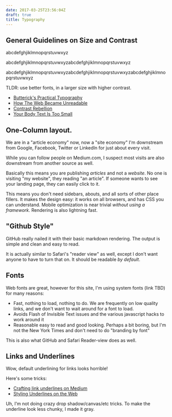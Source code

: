 ```yaml
---
date: 2017-03-25T23:56:04Z
draft: true
title: Typography
---
```


## General Guidelines on Size and Contrast

abcdefghjiklmnopqrstuvwxyz

abcdefghjiklmnopqrstuvwxyzabcdefghjiklmnopqrstuvwxyz

abcdefghjiklmnopqrstuvwxyzabcdefghjiklmnopqrstuvwxyzabcdefghjiklmnopqrstuvwxyz

TLDR: use better fonts, in a larger size with higher contrast.

* [Butterick's Practical Typography](http://practicaltypography.com/index.html)
* [How The Web Became Unreadable](https://backchannel.com/how-the-web-became-unreadable-a781ddc711b6#.gqhmlwt6u)
* [Contrast Rebellion](http://contrastrebellion.com)
* [Your Body Text Is Too Small](https://blog.attackthefront.io/your-body-text-is-too-small-5e02d36dc902#.ab5myen3s)

## One-Column layout.

We are in a "article economy" now, now a "site economy"
I'm downstream from Google, Facebook, Twitter or LinkedIn for just about every visit.

While you can follow people on Medium.com, I suspect most visits are also downstream from another source as well.

Basically this means you are publishing *articles* and not a *website*.  No
one is visiting "my website", they reading "an article". If
someone wants to see your landing page, they can easily click to it.

This means you don't need sidebars, abouts, and all sorts of other place fillers.
It makes the design easy: it works on all browsers, and has CSS you can understand.  Mobile optimization is near
trivial *without using a framework*.  Rendering is also lightning fast.

## "Github Style"

GitHub really nailed it with their basic markdown rendering.   The output is simple and clean and easy to read.

It is actually similar to Safari's "reader view" as well, except I don't want
anyone to have to turn that on.  It should be readable *by default*.

## Fonts

Web fonts are great, however for this site, I'm using system fonts (link TBD)
for many reasons:

* Fast, nothing to load, nothing to do. We are frequently on low quality
  links, and we don't want to wait around for a font to load.
* Avoids Flash of Invisible Text issues and the various javascript hacks to work around
  it
* Reasonable easy to read and good looking.  Perhaps a bit boring, but I'm not
  the New York Times and don't need to do "branding by font"

This is also what GitHub and Safari Reader-view does as well.

## Links and Underlines

Wow, default underlining for links looks horrible!

Here's some tricks:

* [Crafting link underlines on Medium](https://medium.design/crafting-link-underlines-on-medium-7c03a9274f9#.ericl0z92)
* [Styling Underlines on the Web](https://css-tricks.com/styling-underlines-web/)

Uh, I'm not doing crazy drop shadow/canvas/etc tricks.  To make the underline look less chunky, I made it gray.

